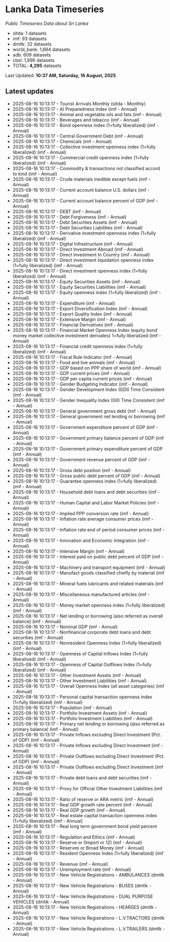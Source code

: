 # Lanka Data Timeseries
*Public Timeseries Data about Sri Lanka*

* sltda: 1 datasets
* imf: 93 datasets
* dmtlk: 32 datasets
* world_bank: 1,664 datasets
* adb: 609 datasets
* cbsl: 1,896 datasets
* TOTAL: **4,295** datasets

Last Updated: **10:37 AM, Saturday, 16 August, 2025**

## Latest updates

* 2025-08-16 10:13:17 - Tourist Arrivals Monthly (sltda - Monthly)
* 2025-08-16 10:13:17 - AI Preparedness Index (imf - Annual)
* 2025-08-16 10:13:17 - Animal and vegetable oils and fats (imf - Annual)
* 2025-08-16 10:13:17 - Beverages and tobacco (imf - Annual)
* 2025-08-16 10:13:17 - Bond openness index (1=fully liberalized) (imf - Annual)
* 2025-08-16 10:13:17 - Central Government Debt (imf - Annual)
* 2025-08-16 10:13:17 - Chemicals (imf - Annual)
* 2025-08-16 10:13:17 - Collective investment openness index (1=fully liberalized) (imf - Annual)
* 2025-08-16 10:13:17 - Commercial credit openness index (1=fully liberalized) (imf - Annual)
* 2025-08-16 10:13:17 - Commodity & transactions not classified accord to kind (imf - Annual)
* 2025-08-16 10:13:17 - Crude materials inedible except fuels (imf - Annual)
* 2025-08-16 10:13:17 - Current account balance U.S. dollars (imf - Annual)
* 2025-08-16 10:13:17 - Current account balance percent of GDP (imf - Annual)
* 2025-08-16 10:13:17 - DEBT (imf - Annual)
* 2025-08-16 10:13:17 - Debt Forgiveness (imf - Annual)
* 2025-08-16 10:13:17 - Debt Securities Assets (imf - Annual)
* 2025-08-16 10:13:17 - Debt Securities Liabilities (imf - Annual)
* 2025-08-16 10:13:17 - Derivative investment openness index (1=fully liberalized) (imf - Annual)
* 2025-08-16 10:13:17 - Digital Infrastructure (imf - Annual)
* 2025-08-16 10:13:17 - Direct Investment Abroad (imf - Annual)
* 2025-08-16 10:13:17 - Direct Investment In Country (imf - Annual)
* 2025-08-16 10:13:17 - Direct investment liquidation openness index (1=fully liberalized) (imf - Annual)
* 2025-08-16 10:13:17 - Direct investment openness index (1=fully liberalized) (imf - Annual)
* 2025-08-16 10:13:17 - Equity Securities Assets (imf - Annual)
* 2025-08-16 10:13:17 - Equity Securities Liabilities (imf - Annual)
* 2025-08-16 10:13:17 - Equity openness index (1=fully liberalized) (imf - Annual)
* 2025-08-16 10:13:17 - Expenditure (imf - Annual)
* 2025-08-16 10:13:17 - Export Diversification Index (imf - Annual)
* 2025-08-16 10:13:17 - Export Quality Index (imf - Annual)
* 2025-08-16 10:13:17 - Extensive Margin (imf - Annual)
* 2025-08-16 10:13:17 - Financial Derivatives (imf - Annual)
* 2025-08-16 10:13:17 - Financial Market Openness Index (equity bond money market collective investment derivates) 1=fully liberalized (imf - Annual)
* 2025-08-16 10:13:17 - Financial credit openness index (1=fully liberalized) (imf - Annual)
* 2025-08-16 10:13:17 - Fiscal Rule Indicator (imf - Annual)
* 2025-08-16 10:13:17 - Food and live animals (imf - Annual)
* 2025-08-16 10:13:17 - GDP based on PPP share of world (imf - Annual)
* 2025-08-16 10:13:17 - GDP current prices (imf - Annual)
* 2025-08-16 10:13:17 - GDP per capita current prices (imf - Annual)
* 2025-08-16 10:13:17 - Gender Budgeting Indicator (imf - Annual)
* 2025-08-16 10:13:17 - Gender Development Index (GDI) Time Consistent (imf - Annual)
* 2025-08-16 10:13:17 - Gender Inequality Index (GII) Time Consistent (imf - Annual)
* 2025-08-16 10:13:17 - General government gross debt (imf - Annual)
* 2025-08-16 10:13:17 - General government net lending or borrowing (imf - Annual)
* 2025-08-16 10:13:17 - Government expenditure percent of GDP (imf - Annual)
* 2025-08-16 10:13:17 - Government primary balance percent of GDP (imf - Annual)
* 2025-08-16 10:13:17 - Government primary expenditure percent of GDP (imf - Annual)
* 2025-08-16 10:13:17 - Government revenue percent of GDP (imf - Annual)
* 2025-08-16 10:13:17 - Gross debt position (imf - Annual)
* 2025-08-16 10:13:17 - Gross public debt percent of GDP (imf - Annual)
* 2025-08-16 10:13:17 - Guarantee openness index (1=fully liberalized) (imf - Annual)
* 2025-08-16 10:13:17 - Household debt loans and debt securities (imf - Annual)
* 2025-08-16 10:13:17 - Human Capital and Labor Market Policies (imf - Annual)
* 2025-08-16 10:13:17 - Implied PPP conversion rate (imf - Annual)
* 2025-08-16 10:13:17 - Inflation rate average consumer prices (imf - Annual)
* 2025-08-16 10:13:17 - Inflation rate end of period consumer prices (imf - Annual)
* 2025-08-16 10:13:17 - Innovation and Economic Integration (imf - Annual)
* 2025-08-16 10:13:17 - Intensive Margin (imf - Annual)
* 2025-08-16 10:13:17 - Interest paid on public debt percent of GDP (imf - Annual)
* 2025-08-16 10:13:17 - Machinery and transport equipment (imf - Annual)
* 2025-08-16 10:13:17 - Manufact goods classified chiefly by material (imf - Annual)
* 2025-08-16 10:13:17 - Mineral fuels lubricants and related materials (imf - Annual)
* 2025-08-16 10:13:17 - Miscellaneous manufactured articles (imf - Annual)
* 2025-08-16 10:13:17 - Money market openness index (1=fully liberalized) (imf - Annual)
* 2025-08-16 10:13:17 - Net lending or borrowing (also referred as overall balance) (imf - Annual)
* 2025-08-16 10:13:17 - Nominal GDP (imf - Annual)
* 2025-08-16 10:13:17 - Nonfinancial corporate debt loans and debt securities (imf - Annual)
* 2025-08-16 10:13:17 - Nonresident Openness Index (1=fully liberalized) (imf - Annual)
* 2025-08-16 10:13:17 - Openness of Capital Inflows Index (1=fully liberalized) (imf - Annual)
* 2025-08-16 10:13:17 - Openness of Capital Outflows Index (1=fully liberalized) (imf - Annual)
* 2025-08-16 10:13:17 - Other Investment Assets (imf - Annual)
* 2025-08-16 10:13:17 - Other Investment Liabilities (imf - Annual)
* 2025-08-16 10:13:17 - Overall Openness Index (all asset categories) (imf - Annual)
* 2025-08-16 10:13:17 - Personal capital transaction openness index (1=fully liberalized) (imf - Annual)
* 2025-08-16 10:13:17 - Population (imf - Annual)
* 2025-08-16 10:13:17 - Portfolio Investment Assets (imf - Annual)
* 2025-08-16 10:13:17 - Portfolio Investment Liabilities (imf - Annual)
* 2025-08-16 10:13:17 - Primary net lending or borrowing (also referred as primary balance) (imf - Annual)
* 2025-08-16 10:13:17 - Private Inflows excluding Direct Investment (Pct. of GDP) (imf - Annual)
* 2025-08-16 10:13:17 - Private Inflows excluding Direct Investment (imf - Annual)
* 2025-08-16 10:13:17 - Private Outflows excluding Direct Investment (Pct. of GDP) (imf - Annual)
* 2025-08-16 10:13:17 - Private Outflows excluding Direct Investment (imf - Annual)
* 2025-08-16 10:13:17 - Private debt loans and debt securities (imf - Annual)
* 2025-08-16 10:13:17 - Proxy for Official Other Investment Liabilities (imf - Annual)
* 2025-08-16 10:13:17 - Ratio of reserve or ARA metric (imf - Annual)
* 2025-08-16 10:13:17 - Real GDP growth rate percent (imf - Annual)
* 2025-08-16 10:13:17 - Real GDP growth (imf - Annual)
* 2025-08-16 10:13:17 - Real estate capital transaction openness index (1=fully liberalized) (imf - Annual)
* 2025-08-16 10:13:17 - Real long term government bond yield percent (imf - Annual)
* 2025-08-16 10:13:17 - Regulation and Ethics (imf - Annual)
* 2025-08-16 10:13:17 - Reserve or (Import or 12) (imf - Annual)
* 2025-08-16 10:13:17 - Reserves or Broad Money (imf - Annual)
* 2025-08-16 10:13:17 - Resident Openness Index (1=fully liberalized) (imf - Annual)
* 2025-08-16 10:13:17 - Revenue (imf - Annual)
* 2025-08-16 10:13:17 - Unemployment rate (imf - Annual)
* 2025-08-16 10:13:17 - New Vehicle Registrations - AMBULANCES (dmtlk - Annual)
* 2025-08-16 10:13:17 - New Vehicle Registrations - BUSES (dmtlk - Annual)
* 2025-08-16 10:13:17 - New Vehicle Registrations - DUAL PURPOSE VEHICLES (dmtlk - Annual)
* 2025-08-16 10:13:17 - New Vehicle Registrations - HEARSES (dmtlk - Annual)
* 2025-08-16 10:13:17 - New Vehicle Registrations - L.V.TRACTORS (dmtlk - Annual)
* 2025-08-16 10:13:17 - New Vehicle Registrations - L.V.TRAILERS (dmtlk - Annual)